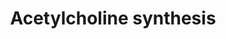 ---
annotations:
- id: PW:0000408
  parent: classic metabolic pathway
  type: Pathway Ontology
  value: acetylcholine metabolic pathway
authors:
- A.Kwa
- MaintBot
- Thomas
- Toxlab
- Christine Chichester
- Khanspers
- Mkutmon
- Eweitz
citedin:
- link: PMC7650246
description: Acetylcholine is an important neurotransmitter. It can be rapidly released
  in the synaptic cleft upon activation of the neuron. In the synaptic cleft the compound
  is degraded rapidly into choline and acetate, this is essential for proper neuronal
  functioning. Choline and Acetate are taken up into the cytosol and recycled for
  the next activation.
last-edited: 2021-05-14
organisms:
- Mus musculus
redirect_from:
- /index.php/Pathway:WP175
- /instance/WP175
revision: null
schema-jsonld:
- '@context': https://schema.org/
  '@id': https://wikipathways.github.io/pathways/WP175.html
  '@type': Dataset
  creator:
    '@type': Organization
    name: WikiPathways
  description: Acetylcholine is an important neurotransmitter. It can be rapidly released
    in the synaptic cleft upon activation of the neuron. In the synaptic cleft the
    compound is degraded rapidly into choline and acetate, this is essential for proper
    neuronal functioning. Choline and Acetate are taken up into the cytosol and recycled
    for the next activation.
  keywords:
  - Acetate
  - Acetyl-CoA
  - Acetylcholine
  - Ache
  - Chat
  - Chka
  - Choline
  - Cytidine diphosphate choline
  - Glycerophosphocholine
  - Pcyt1a
  - Pdha1
  - Pdha2
  - Pemt
  - Phosphatidylcholine
  - Phosphatidylethanolamine
  - Phosphorylcholine
  - Pyruvate from Glycolysis
  license: CC0
  name: Acetylcholine synthesis
seo: CreativeWork
title: Acetylcholine synthesis
wpid: WP175
---